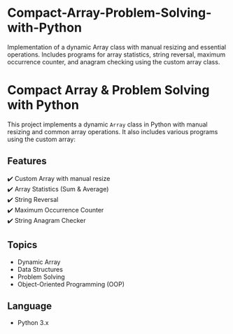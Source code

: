 # Compact-Array-Problem-Solving-with-Python
Implementation of a dynamic Array class with manual resizing and essential operations. Includes programs for array statistics, string reversal, maximum occurrence counter, and anagram checking using the custom array class.

# Compact Array & Problem Solving with Python

This project implements a dynamic `Array` class in Python with manual resizing and common array operations. It also includes various programs using the custom array:

## Features
✔️ Custom Array with manual resize  
✔️ Array Statistics (Sum & Average)  
✔️ String Reversal  
✔️ Maximum Occurrence Counter  
✔️ String Anagram Checker  

## Topics
- Dynamic Array
- Data Structures
- Problem Solving
- Object-Oriented Programming (OOP)

## Language
- Python 3.x
